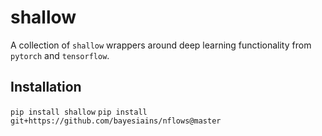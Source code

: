 # shallow

A collection of `shallow` wrappers around deep learning functionality from `pytorch` and `tensorflow`.

## Installation

`pip install shallow`
`pip install git+https://github.com/bayesiains/nflows@master`

